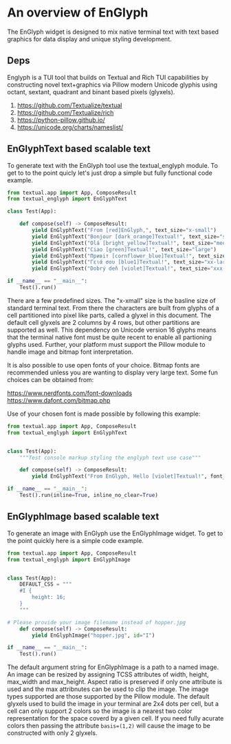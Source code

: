 # An overview of EnGlyph

The EnGlyph widget is designed to mix native terminal text with text based
graphics for data display and unique styling development.

## Deps

Englyph is a TUI tool that builds on Textual and Rich TUI capabilities by
constructing novel text+graphics via Pillow modern Unicode glyphis using
octant, sextant, quadrant and binant based pixels (glyxels).

1) https://github.com/Textualize/textual
2) https://github.com/Textualize/rich
3) https://python-pillow.github.io/
5) https://unicode.org/charts/nameslist/

## EnGlyphText based scalable text

To generate text with the EnGlyph tool use the textual_englyph module. To get to to the point
quicly let's just drop a simple but fully functional code example.

```python
from textual.app import App, ComposeResult
from textual_englyph import EnGlyphText

class Test(App):

    def compose(self) -> ComposeResult:
        yield EnGlyphText("From [red]EnGlyph,", text_size="x-small")
        yield EnGlyphText("Bonjour [dark_orange]Textual!", text_size="small")
        yield EnGlyphText("Olá [bright_yellow]Textual!", text_size="medium")
        yield EnGlyphText("Ciao [green]Textual!", text_size="large")
        yield EnGlyphText("Привiт [cornflower_blue]Textual!", text_size="x-large")
        yield EnGlyphText("Γειά σου [blue1]Textual!", text_size="xx-large")
        yield EnGlyphText("Dobrý deň [violet]Textual!", text_size="xxx-large")

if __name__ == "__main__":
    Test().run()
```

There are a few predefined sizes. The "x-xmall" size is the basline size of
standard terminal text. From there the characters are built from glyphs of a
cell partitioned into pixel like parts, called a glyxel in this document. The
default cell glyxels are 2 columns by 4 rows, but other partitions are
supported as well. This dependency on Unicode version 16 glyphs means that the
terminal native font must be quite recent to enable all partioning glyphs used.
Further, your platform must support the Pillow module to handle image and
bitmap font interpretation. 

It is also possible to use open fonts of your choice. Bitmap fonts are
recommended unless you are wanting to display very large text. Some fun choices
can be obtained from:

https://www.nerdfonts.com/font-downloads
https://www.dafont.com/bitmap.php

Use of your chosen font is made possible by following this example:
```python
from textual.app import App, ComposeResult
from textual_englyph import EnGlyphText


class Test(App):
    """Test console markup styling the englyph text use case"""

    def compose(self) -> ComposeResult:
        yield EnGlyphText("From EnGlyph, Hello [violet]Textual!", font_name="/tmp/Gohu/GohuFontuni11NerdFont-Regular.ttf", font_size=11)

if __name__ == "__main__":
    Test().run(inline=True, inline_no_clear=True)
```
## EnGlyphImage based scalable text

To generate an image with EnGlyph use the EnGlyphImage widget. To get to the
point quickly here is a simple code example.

```python
from textual.app import App, ComposeResult
from textual_englyph import EnGlyphImage


class Test(App):
    DEFAULT_CSS = """
    #I {
        height: 16;
    }
    """

# Please provide your image filename instead of hopper.jpg
    def compose(self) -> ComposeResult:
        yield EnGlyphImage("hopper.jpg", id="I")

if __name__ == "__main__":
    Test().run()
```

The default argument string for EnGlyphImage is a path to a named image. An
image can be resized by assigning TCSS attributes of width, height, max_width
and max_height. Aspect ratio is preserved if only one attribute is used and the
max attribnutes can be used to clip the image. The image types supported are
those supported by the Pillow module. The default glyxels used to build the
image in your terminal are 2x4 dots per cell, but a cell can only support 2
colors so the image is a nearest two color representation for the space coverd
by a given cell. If you need fully acurate colors then passing the attribute
`basis=(1,2)` will cause the image to be constructed with only 2 glyxels.

